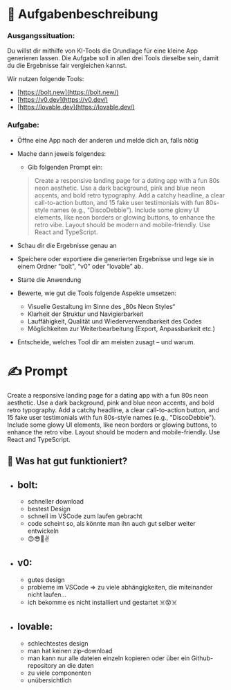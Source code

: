 # 🧾 Aufgabenbeschreibung

### Ausgangssituation:

Du willst dir mithilfe von KI-Tools die Grundlage für eine kleine App generieren lassen. Die Aufgabe soll in allen drei Tools dieselbe sein, damit du die Ergebnisse fair vergleichen kannst.

Wir nutzen folgende Tools:

- [https://bolt.new](https://bolt.new/)
- [https://v0.dev](https://v0.dev/)
- [https://lovable.dev](https://lovable.dev/)

### Aufgabe:

- Öffne eine App nach der anderen und melde dich an, falls nötig
- Mache dann jeweils folgendes:
    - Gib folgenden Prompt ein:
    
    > Create a responsive landing page for a dating app with a fun 80s neon aesthetic.
    Use a dark background, pink and blue neon accents, and bold retro typography.
    Add a catchy headline, a clear call-to-action button, and 15 fake user testimonials with fun 80s-style names (e.g., "DiscoDebbie").
    Include some glowy UI elements, like neon borders or glowing buttons, to enhance the retro vibe.
    Layout should be modern and mobile-friendly. Use React and TypeScript.
    > 


- Schau dir die Ergebnisse genau an
- Speichere oder exportiere die generierten Ergebnisse und lege sie in einem Ordner "bolt", “v0” oder “lovable” ab.
- Starte die Anwendung
- Bewerte, wie gut die Tools folgende Aspekte umsetzen:
    - Visuelle Gestaltung im Sinne des „80s Neon Styles“
    - Klarheit der Struktur und Navigierbarkeit
    - Lauffähigkeit, Qualität und Wiederverwendbarkeit des Codes
    - Möglichkeiten zur Weiterbearbeitung (Export, Anpassbarkeit etc.)
- Entscheide, welches Tool dir am meisten zusagt – und warum.

# ✍️ Prompt
Create a responsive landing page for a dating app with a fun 80s neon aesthetic.
    Use a dark background, pink and blue neon accents, and bold retro typography.
    Add a catchy headline, a clear call-to-action button, and 15 fake user testimonials with fun 80s-style names (e.g., "DiscoDebbie").
    Include some glowy UI elements, like neon borders or glowing buttons, to enhance the retro vibe.
    Layout should be modern and mobile-friendly. Use React and TypeScript.

## 🧠 Was hat gut funktioniert?
- ## bolt: 
    - schneller download
    - bestest Design
    - schnell im VSCode zum laufen gebracht
    - code scheint so, als könnte man ihn auch gut selber weiter entwickeln
    - 😍😎🧡✌️

- ## v0:
    - gutes design
    - probleme im VSCode => zu viele abhängigkeiten, die miteinander nicht laufen...
    - ich bekomme es nicht installiert und gestartet ☠️😵☠️

- ## lovable:
    - schlechtestes design
    - man hat keinen zip-download
    - man kann nur alle dateien einzeln kopieren oder über ein Github-repository an die daten
    - zu viele componenten
    - unübersichtlich